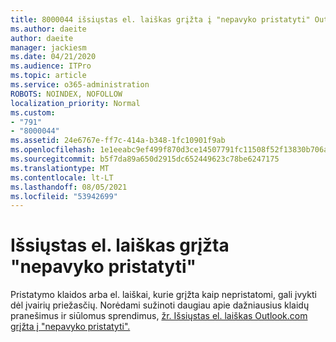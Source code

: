 ```yaml
---
title: 8000044 išsiųstas el. laiškas grįžta į "nepavyko pristatyti" Outlook.com
ms.author: daeite
author: daeite
manager: jackiesm
ms.date: 04/21/2020
ms.audience: ITPro
ms.topic: article
ms.service: o365-administration
ROBOTS: NOINDEX, NOFOLLOW
localization_priority: Normal
ms.custom:
- "791"
- "8000044"
ms.assetid: 24e6767e-ff7c-414a-b348-1fc10901f9ab
ms.openlocfilehash: 1e1eeabc9ef499f870d3ce14507791fc11508f52f13830b706ad1044c98454c2
ms.sourcegitcommit: b5f7da89a650d2915dc652449623c78be6247175
ms.translationtype: MT
ms.contentlocale: lt-LT
ms.lasthandoff: 08/05/2021
ms.locfileid: "53942699"
---
```

# <a name="sent-email-comes-back-delivery-failed"></a>Išsiųstas el. laiškas grįžta "nepavyko pristatyti"

Pristatymo klaidos arba el. laiškai, kurie grįžta kaip nepristatomi, gali įvykti dėl įvairių priežasčių. Norėdami sužinoti daugiau apie dažniausius klaidų pranešimus ir siūlomus sprendimus, [žr. Išsiųstas el. laiškas Outlook.com grįžta į "nepavyko pristatyti".](https://support.office.com/article/45e048ac-f7b1-4c0f-b525-081cb34f1062?wt.mc_id=Office_Outlook_com_Alchemy)
  
